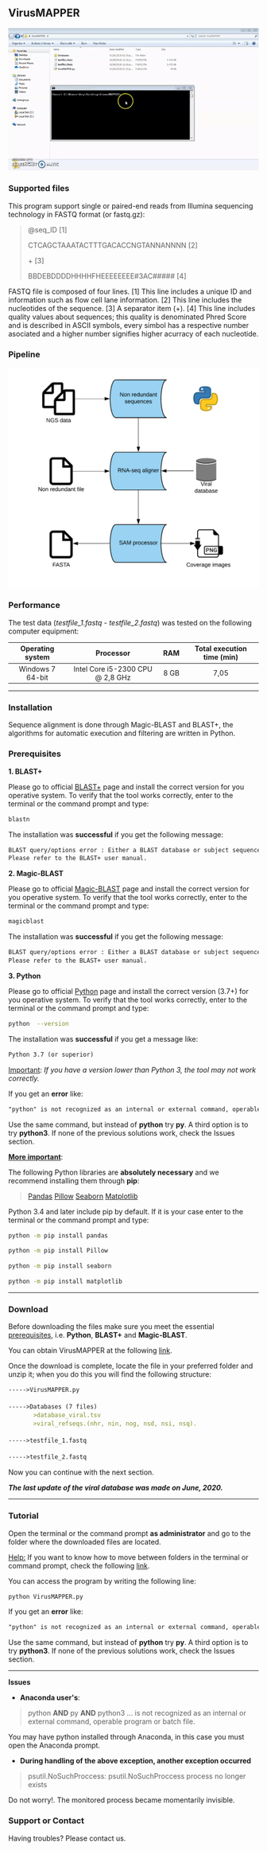 ## VirusMAPPER

![Running](/images/VirusMAPPER.gif)

### Supported files

This program support single or paired-end reads from Illumina sequencing technology in FASTQ format (or fastq.gz):

>@seq_ID                              [1]
>
>CTCAGCTAAATACTTTGACACCNGTANNANNNN    [2]
> 
> \+                                  [3]
>
>BBDEBDDDDHHHHFHEEEEEEEE#3AC#####   [4]

FASTQ file is composed of four lines. [1] This line includes a unique ID and information such as flow cell lane information. [2] This line includes the nucleotides of the sequence. [3] A separator item (+). [4] This line includes quality values about sequences; this quality is denominated Phred Score and is described in ASCII symbols, every simbol has a respective number asociated and a higher number signifies higher acurracy of each nucleotide.


### Pipeline

![Pipeline](/images/flow_chart2.png)


### Performance

The test data (*testfile_1.fastq* - *testfile_2.fastq*) was tested on the following computer equipment:

| Operating system | Processor| RAM | Total execution time (min) |  
| :---: | :---: | :---: | :---: |
| Windows 7 64-bit | Intel Core i5-2300 CPU @ 2,8 GHz | 8 GB | 7,05 |

----

### Installation

Sequence alignment is done through Magic-BLAST and BLAST+, the algorithms for automatic execution and filtering are written in Python.

<a name="Prerequisites"></a>
### Prerequisites

**1. BLAST+**

Please go to official [BLAST+](https://blast.ncbi.nlm.nih.gov/Blast.cgi?CMD=Web&PAGE_TYPE=BlastDocs&DOC_TYPE=Download) page and install the correct version for you operative system. To verify that the tool works correctly, enter to the terminal or the command prompt and type: 

```sh
blastn
```

The installation was **successful** if you get the following message:

```markdown
BLAST query/options error : Either a BLAST database or subject sequence(s) must be specified
Please refer to the BLAST+ user manual.
```

**2. Magic-BLAST**

Please go to official [Magic-BLAST](https://ncbi.github.io/magicblast/doc/download.html) page and install the correct version for you operative system. To verify that the tool works correctly, enter to the terminal or the command prompt and type: 

```sh
magicblast
```

The installation was **successful** if you get the following message:

```markdown
BLAST query/options error : Either a BLAST database or subject sequence(s) must be specified
Please refer to the BLAST+ user manual.
```

**3. Python**

Please go to official [Python](https://www.python.org/downloads/) page and install the correct version (3.7+) for you operative system. To verify that the tool works correctly, enter to the terminal or the command prompt and type: 

```sh
python  --version
```

The installation was **successful** if you get a message like:

```markdown
Python 3.7 (or superior)
```

<ins>Important</ins>: *If you have a version lower than Python 3, the tool may not work correctly.*

If you get an **error** like:

```markdown
"python" is not recognized as an internal or external command, operable program or batch file.
```

Use the same command, but instead of **python** try **py**. A third option is to try **python3**. If none of the previous solutions work, check the Issues section.

<ins>**More important**</ins>:

The following Python libraries are **absolutely necessary** and we recommend installing them through **pip**:

> [Pandas](https://pypi.org/project/pandas/)
> [Pillow](https://pypi.org/project/Pillow/)
> [Seaborn](https://pypi.org/project/seaborn/)
> [Matplotlib](https://pypi.org/project/matplotlib/)


Python 3.4 and later include pip by default. If it is your case enter to the terminal or the command prompt and type:

```sh
python -m pip install pandas
```
```sh
python -m pip install Pillow
```
```sh
python -m pip install seaborn
```
```sh
python -m pip install matplotlib
```

----

### Download

Before downloading the files make sure you meet the essential [prerequisites](#Prerequisites), i.e. **Python**, **BLAST+** and **Magic-BLAST**. 

You can obtain VirusMAPPER at the following [link](https://drive.google.com/drive/folders/1NBjtZpNYpZfPIJHLkxxLK43vpdDl5YPu?usp=sharing).

Once the download is complete, locate the file in your preferred folder and unzip it; when you do this you will find the following structure:

```markdown
----->VirusMAPPER.py
       
----->Databases (7 files)
       >database_viral.tsv
       >viral_refseqs.(nhr, nin, nog, nsd, nsi, nsq).
       
----->testfile_1.fastq

----->testfile_2.fastq
```

Now you can continue with the next section.

***The last update of the viral database was made on June, 2020.***

----

### Tutorial

Open the terminal or the command prompt **as administrator** and go to the folder where the downloaded files are located.

<ins>Help:</ins> If you want to know how to move between folders in the terminal or command prompt, check the following [link](https://biotecnologiamicrobianaunalmed.github.io/terminal-basics/).

You can access the program by writing the following line:

```markdown
python VirusMAPPER.py
```

If you get an **error** like:

```markdown
"python" is not recognized as an internal or external command, operable program or batch file.
```

Use the same command, but instead of **python** try **py**. A third option is to try **python3**. If none of the previous solutions work, check the Issues section.

----

**Issues**

- **Anaconda user's**:

> python **AND** py **AND** python3 ... is not recognized as an internal or external command, operable program or batch file.

You may have python installed through Anaconda, in this case you must open the Anaconda prompt.

- **During handling of the above exception, another exception occurred**

> psutil.NoSuchProccess: psutil.NoSuchProccess process no longer exists

Do not worry!. The monitored process became momentarily invisible.

### Support or Contact

Having troubles? Please contact us.
